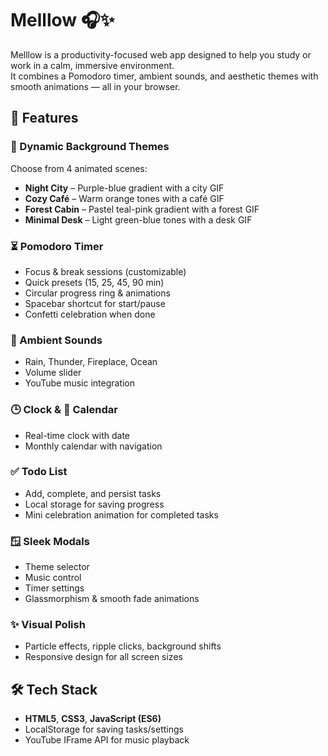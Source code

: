 # Melllow 🎧✨

Melllow is a productivity-focused web app designed to help you study or work in a calm, immersive environment.  
It combines a Pomodoro timer, ambient sounds, and aesthetic themes with smooth animations — all in your browser.





## 🚀 Features

### 🎨 Dynamic Background Themes
Choose from 4 animated scenes:
- **Night City** – Purple-blue gradient with a city GIF
- **Cozy Café** – Warm orange tones with a café GIF
- **Forest Cabin** – Pastel teal-pink gradient with a forest GIF
- **Minimal Desk** – Light green-blue tones with a desk GIF

### ⏳ Pomodoro Timer
- Focus & break sessions (customizable)
- Quick presets (15, 25, 45, 90 min)
- Circular progress ring & animations
- Spacebar shortcut for start/pause
- Confetti celebration when done

### 🌊 Ambient Sounds
- Rain, Thunder, Fireplace, Ocean
- Volume slider
- YouTube music integration

### 🕒 Clock & 📅 Calendar
- Real-time clock with date
- Monthly calendar with navigation

### ✅ Todo List
- Add, complete, and persist tasks
- Local storage for saving progress
- Mini celebration animation for completed tasks

### 🪟 Sleek Modals
- Theme selector
- Music control
- Timer settings
- Glassmorphism & smooth fade animations

### ✨ Visual Polish
- Particle effects, ripple clicks, background shifts
- Responsive design for all screen sizes

## 🛠️ Tech Stack
- **HTML5**, **CSS3**, **JavaScript (ES6)**
- LocalStorage for saving tasks/settings
- YouTube IFrame API for music playback


